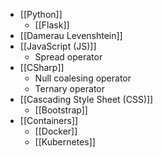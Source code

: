 - [[Python]] 
	- [[Flask]]
- [[Damerau Levenshtein]]
- [[JavaScript (JS)]]
	- Spread operator
- [[CSharp]] 
	- Null coalesing operator
	- Ternary operator
- [[Cascading Style Sheet (CSS)]]
	- [[Bootstrap]]
- [[Containers]]
	- [[Docker]]
	- [[Kubernetes]]
